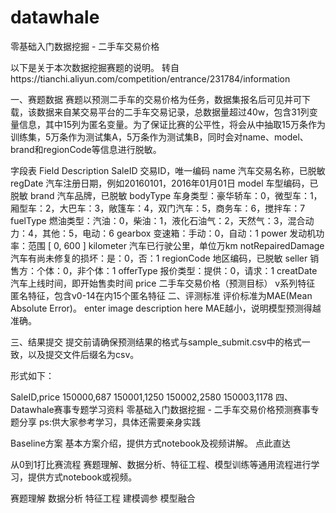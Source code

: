# datawhale
零基础入门数据挖掘 - 二手车交易价格

以下是关于本次数据挖掘赛题的说明。
转自https://tianchi.aliyun.com/competition/entrance/231784/information

一、赛题数据
赛题以预测二手车的交易价格为任务，数据集报名后可见并可下载，该数据来自某交易平台的二手车交易记录，总数据量超过40w，包含31列变量信息，其中15列为匿名变量。为了保证比赛的公平性，将会从中抽取15万条作为训练集，5万条作为测试集A，5万条作为测试集B，同时会对name、model、brand和regionCode等信息进行脱敏。

字段表
Field	Description
SaleID	交易ID，唯一编码
name	汽车交易名称，已脱敏
regDate	汽车注册日期，例如20160101，2016年01月01日
model	车型编码，已脱敏
brand	汽车品牌，已脱敏
bodyType	车身类型：豪华轿车：0，微型车：1，厢型车：2，大巴车：3，敞篷车：4，双门汽车：5，商务车：6，搅拌车：7
fuelType	燃油类型：汽油：0，柴油：1，液化石油气：2，天然气：3，混合动力：4，其他：5，电动：6
gearbox	变速箱：手动：0，自动：1
power	发动机功率：范围 [ 0, 600 ]
kilometer	汽车已行驶公里，单位万km
notRepairedDamage	汽车有尚未修复的损坏：是：0，否：1
regionCode	地区编码，已脱敏
seller	销售方：个体：0，非个体：1
offerType	报价类型：提供：0，请求：1
creatDate	汽车上线时间，即开始售卖时间
price	二手车交易价格（预测目标）
v系列特征	匿名特征，包含v0-14在内15个匿名特征
二、评测标准
评价标准为MAE(Mean Absolute Error)。
enter image description here
MAE越小，说明模型预测得越准确。

三、结果提交
提交前请确保预测结果的格式与sample_submit.csv中的格式一致，以及提交文件后缀名为csv。

形式如下：

SaleID,price
150000,687
150001,1250
150002,2580
150003,1178
四、Datawhale赛事专题学习资料
零基础入门数据挖掘 - 二手车交易价格预测赛事专题分享
ps:供大家参考学习，具体还需要亲身实践

Baseline方案
基本方案介绍，提供方式notebook及视频讲解。
点此直达

从0到1打比赛流程
赛题理解、数据分析、特征工程、模型训练等通用流程进行学习，提供方式notebook或视频。

赛题理解
数据分析
特征工程
建模调参
模型融合
